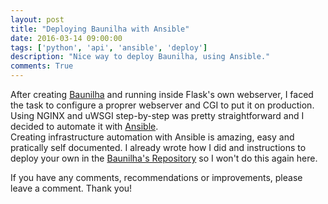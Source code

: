 ```yaml
---
layout: post
title: "Deploying Baunilha with Ansible"
date: 2016-03-14 09:00:00
tags: ['python', 'api', 'ansible', 'deploy']
description: "Nice way to deploy Baunilha, using Ansible."
comments: True
---
```


After creating [Baunilha](http://baunilha.deployeveryday.com/) and running inside Flask's own webserver, I faced the task to configure a proprer webserver and CGI to put it on production. Using NGINX and uWSGI step-by-step was pretty straightforward and I decided to automate it with [Ansible](https://www.ansible.com/).     
Creating infrastructure automation with Ansible is amazing, easy and pratically self documented. I already wrote how I did and instructions to deploy your own in the [Baunilha's Repository](https://github.com/jonatasbaldin/baunilha) so I won't do this again here.     

If you have any comments, recommendations or improvements, please leave a comment. Thank you!

